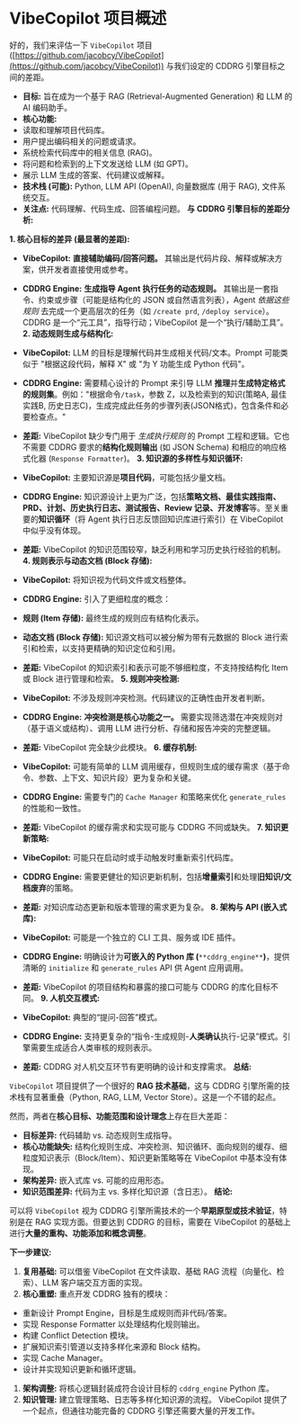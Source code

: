 # VibeCopilot 项目概述

好的，我们来评估一下 `VibeCopilot` 项目 ([https://github.com/jacobcy/VibeCopilot](https://github.com/jacobcy/VibeCopilot)) 与我们设定的 CDDRG 引擎目标之间的差距。

- **目标:** 旨在成为一个基于 RAG (Retrieval-Augmented Generation) 和 LLM 的 AI 编码助手。
- **核心功能:**
- 读取和理解项目代码库。
- 用户提出编码相关的问题或请求。
- 系统检索代码库中的相关信息 (RAG)。
- 将问题和检索到的上下文发送给 LLM (如 GPT)。
- 展示 LLM 生成的答案、代码建议或解释。
- **技术栈 (可能):** Python, LLM API (OpenAI), 向量数据库 (用于 RAG), 文件系统交互。
- **关注点:** 代码理解、代码生成、回答编程问题。
**与 CDDRG 引擎目标的差距分析:**

**1. 核心目标的差异 (最显著的差距):**

- **VibeCopilot:** **直接辅助编码/回答问题。** 其输出是代码片段、解释或解决方案，供开发者直接使用或参考。
- **CDDRG Engine:** **生成指导 Agent 执行任务的动态规则。** 其输出是一套指令、约束或步骤（可能是结构化的 JSON 或自然语言列表），Agent *依据这些规则* 去完成一个更高层次的任务（如 `/create prd`, `/deploy service`）。CDDRG 是一个“元工具”，指导行动；VibeCopilot 是一个“执行/辅助工具”。
**2. 动态规则生成与结构化:**

- **VibeCopilot:** LLM 的目标是理解代码并生成相关代码/文本。Prompt 可能类似于 "根据这段代码，解释 X" 或 "为 Y 功能生成 Python 代码"。
- **CDDRG Engine:** 需要精心设计的 Prompt 来引导 LLM **推理**并**生成特定格式的规则集**。例如："根据命令`/task`，参数 Z，以及检索到的知识(策略A, 最佳实践B, 历史日志C)，生成完成此任务的步骤列表(JSON格式)，包含条件和必要检查点。"
- **差距:** VibeCopilot 缺少专门用于 *生成执行规则* 的 Prompt 工程和逻辑。它也不需要 CDDRG 要求的**结构化规则输出** (如 JSON Schema) 和相应的响应格式化器 (`Response Formatter`)。
**3. 知识源的多样性与知识循环:**

- **VibeCopilot:** 主要知识源是**项目代码**，可能包括少量文档。
- **CDDRG Engine:** 知识源设计上更为广泛，包括**策略文档、最佳实践指南、PRD、计划、历史执行日志、测试报告、Review 记录、开发博客**等。至关重要的**知识循环**（将 Agent 执行日志反馈回知识库进行索引）在 VibeCopilot 中似乎没有体现。
- **差距:** VibeCopilot 的知识范围较窄，缺乏利用和学习历史执行经验的机制。
**4. 规则表示与动态文档 (Block 存储):**

- **VibeCopilot:** 将知识视为代码文件或文档整体。
- **CDDRG Engine:** 引入了更细粒度的概念：
- **规则 (Item 存储):** 最终生成的规则应有结构化表示。
- **动态文档 (Block 存储):** 知识源文档可以被分解为带有元数据的 Block 进行索引和检索，以支持更精确的知识定位和引用。
- **差距:** VibeCopilot 的知识索引和表示可能不够细粒度，不支持按结构化 Item 或 Block 进行管理和检索。
**5. 规则冲突检测:**

- **VibeCopilot:** 不涉及规则冲突检测。代码建议的正确性由开发者判断。
- **CDDRG Engine:** **冲突检测是核心功能之一。** 需要实现筛选潜在冲突规则对（基于语义或结构）、调用 LLM 进行分析、存储和报告冲突的完整逻辑。
- **差距:** VibeCopilot 完全缺少此模块。
**6. 缓存机制:**

- **VibeCopilot:** 可能有简单的 LLM 调用缓存，但规则生成的缓存需求（基于命令、参数、上下文、知识片段）更为复杂和关键。
- **CDDRG Engine:** 需要专门的 `Cache Manager` 和策略来优化 `generate_rules` 的性能和一致性。
- **差距:** VibeCopilot 的缓存需求和实现可能与 CDDRG 不同或缺失。
**7. 知识更新策略:**

- **VibeCopilot:** 可能只在启动时或手动触发时重新索引代码库。
- **CDDRG Engine:** 需要更健壮的知识更新机制，包括**增量索引**和处理**旧知识/文档废弃**的策略。
- **差距:** 对知识库动态更新和版本管理的需求更为复杂。
**8. 架构与 API (嵌入式库):**

- **VibeCopilot:** 可能是一个独立的 CLI 工具、服务或 IDE 插件。
- **CDDRG Engine:** 明确设计为**可嵌入的 Python 库 (**`**cddrg_engine**`**)**，提供清晰的 `initialize` 和 `generate_rules` API 供 Agent 应用调用。
- **差距:** VibeCopilot 的项目结构和暴露的接口可能与 CDDRG 的库化目标不同。
**9. 人机交互模式:**

- **VibeCopilot:** 典型的“提问-回答”模式。
- **CDDRG Engine:** 支持更复杂的“指令-生成规则-**人类确认**执行-记录”模式。引擎需要生成适合人类审核的规则表示。
- **差距:** CDDRG 对人机交互环节有更明确的设计和支撑需求。
**总结:**

`VibeCopilot` 项目提供了一个很好的 **RAG 技术基础**，这与 CDDRG 引擎所需的技术栈有显著重叠（Python, RAG, LLM, Vector Store）。这是一个不错的起点。

然而，两者在**核心目标、功能范围和设计理念**上存在巨大差距：

- **目标差异:** 代码辅助 vs. 动态规则生成指导。
- **核心功能缺失:** 结构化规则生成、冲突检测、知识循环、面向规则的缓存、细粒度知识表示（Block/Item）、知识更新策略等在 VibeCopilot 中基本没有体现。
- **架构差异:** 嵌入式库 vs. 可能的应用形态。
- **知识范围差异:** 代码为主 vs. 多样化知识源（含日志）。
**结论:**

可以将 `VibeCopilot` 视为 CDDRG 引擎所需技术的一个**早期原型或技术验证**，特别是在 RAG 实现方面。但要达到 CDDRG 的目标，需要在 VibeCopilot 的基础上进行**大量的重构、功能添加和概念调整**。

**下一步建议:**

1. **复用基础:** 可以借鉴 VibeCopilot 在文件读取、基础 RAG 流程（向量化、检索）、LLM 客户端交互方面的实现。
1. **核心重塑:** 重点开发 CDDRG 独有的模块：
- 重新设计 Prompt Engine，目标是生成规则而非代码/答案。
- 实现 Response Formatter 以处理结构化规则输出。
- 构建 Conflict Detection 模块。
- 扩展知识索引管道以支持多样化来源和 Block 结构。
- 实现 Cache Manager。
- 设计并实现知识更新和循环逻辑。
1. **架构调整:** 将核心逻辑封装成符合设计目标的 `cddrg_engine` Python 库。
1. **知识管理:** 建立管理策略、日志等多样化知识源的流程。
VibeCopilot 提供了一个起点，但通往功能完备的 CDDRG 引擎还需要大量的开发工作。

